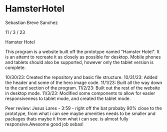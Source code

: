 # HamsterHotel

Sebastian Breve Sanchez

11 / 3 / 23

Hamster Hotel 

This program is a website built off the prototype named "Hamster Hotel". It is an attemt to recreate it as closely as possible for desktop. Mobile phones and tablets should also be supported, however only the tablet version is complete.

10/30/23: Created the repository and basic file structure. 10/31/23: Added the header and some of the hero image code. 11/1/23: Built all the way down to the card section of the program. 11/2/23: Built out the rest of the website in desktop mode. 11/3/23: Modified some components to allow for easier responsiveness to tablet mode, and created the tablet mode. 

Peer review:  Jesus Lares - 3:59 - right off the bat probaby 90% close to the prototype, from what i can see maybe amenities needs to be smaller and packages thats maybe it from what i can see. is almost fully responsive.Awesome good job sebas!
